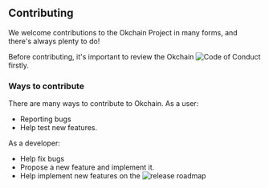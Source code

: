 ## Contributing

We welcome contributions to the Okchain Project in many forms, and
there's always plenty to do!

Before contributing, it's important to review the Okchain ![Code of Conduct](##) firstly.

### Ways to contribute
There are many ways to contribute to Okchain.
As a user:
* Reporting bugs
* Help test new features.

As a developer:
* Help fix bugs
* Propose a new feature and implement it.
* Help implement new features on the ![release roadmap](https://www.okcoin.com/chain)

